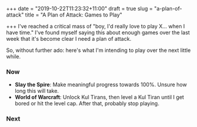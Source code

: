 +++
date = "2019-10-22T11:23:32+11:00"
draft = true
slug = "a-plan-of-attack"
title = "A Plan of Attack: Games to Play"

+++
I've reached a critical mass of "boy, I'd really love to play X... when I have time." I've found myself saying this about enough games over the last week that it's become clear I need a plan of attack.

So, without further ado: here's what I'm intending to play over the next little while.

### Now

* **Slay the Spire**: Make meaningful progress towards 100%. Unsure how long this will take.
* **World of Warcraft**: Unlock Kul Tirans, then level a Kul Tiran until I get bored or hit the level cap. After that, probably stop playing.

### Next